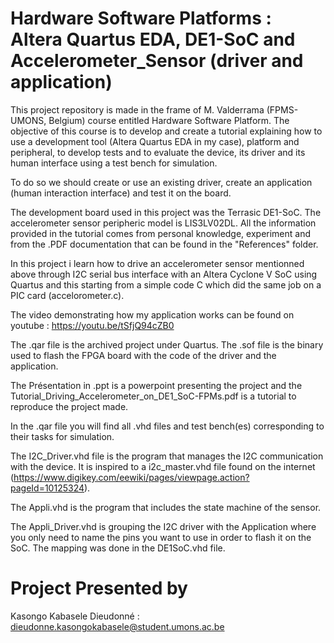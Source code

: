 # Hardware Software Platforms : Altera Quartus EDA, DE1-SoC and Accelerometer_Sensor (driver and application)

This project repository is made in the frame of M. Valderrama (FPMS-UMONS, Belgium) course entitled Hardware Software Platform. The objective of this course is to develop and create a tutorial explaining how to use a development tool (Altera Quartus EDA in my case), platform and peripheral, to develop tests and to evaluate the device, its driver and its human interface using a test bench for simulation.

To do so we should create or use an existing driver, create an application (human interaction interface) and test it on the board.

The development board used in this project was the Terrasic DE1-SoC. The accelerometer sensor peripheric model is LIS3LV02DL. All the information provided in the tutorial comes from personal knowledge, experiment and from the .PDF documentation that can be found in the "References" folder.

In this project i learn how to drive an accelerometer sensor mentionned above through I2C serial bus interface with an Altera Cyclone V SoC using Quartus and this starting from a simple code C which did the same job on a PIC card (accelorometer.c).

The video demonstrating how my application works can be found on youtube : https://youtu.be/tSfjQ94cZB0

The .qar file is the archived project under Quartus. The .sof file is the binary used to flash the FPGA board with the code of the driver and the application.

The Présentation in .ppt is a powerpoint presenting the project and the Tutorial_Driving_Accelerometer_on_DE1_SoC-FPMs.pdf is a tutorial to reproduce the project made.

In the .qar file you will find all .vhd files and test bench(es) corresponding to their tasks for simulation.

The I2C_Driver.vhd file is the program that manages the I2C communication with the device. It is inspired to a i2c_master.vhd file found on the internet (https://www.digikey.com/eewiki/pages/viewpage.action?pageId=10125324).

The Appli.vhd is the program that includes the state machine of the sensor.

The Appli_Driver.vhd is grouping the I2C driver with the Application where you only need to name the pins you want to use in order to flash it on the SoC. The mapping was done in the DE1SoC.vhd file.

# Project Presented by

Kasongo Kabasele Dieudonné : dieudonne.kasongokabasele@student.umons.ac.be
